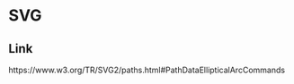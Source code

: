 
# SVG

## Link

<link rel="stylesheet" href="">https://www.w3.org/TR/SVG2/paths.html#PathDataEllipticalArcCommands</link>